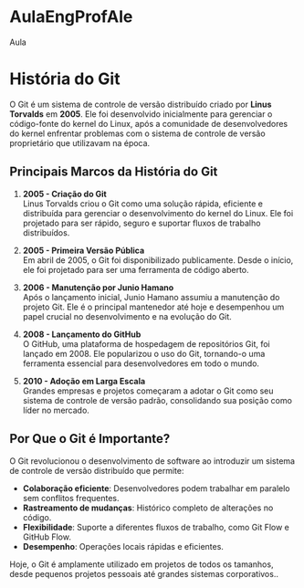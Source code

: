 # AulaEngProfAle
Aula

# História do Git

O Git é um sistema de controle de versão distribuído criado por **Linus Torvalds** em **2005**. Ele foi desenvolvido inicialmente para gerenciar o código-fonte do kernel do Linux, após a comunidade de desenvolvedores do kernel enfrentar problemas com o sistema de controle de versão proprietário que utilizavam na época.

## Principais Marcos da História do Git

1. **2005 - Criação do Git**  
   Linus Torvalds criou o Git como uma solução rápida, eficiente e distribuída para gerenciar o desenvolvimento do kernel do Linux. Ele foi projetado para ser rápido, seguro e suportar fluxos de trabalho distribuídos.

2. **2005 - Primeira Versão Pública**  
   Em abril de 2005, o Git foi disponibilizado publicamente. Desde o início, ele foi projetado para ser uma ferramenta de código aberto.

3. **2006 - Manutenção por Junio Hamano**  
   Após o lançamento inicial, Junio Hamano assumiu a manutenção do projeto Git. Ele é o principal mantenedor até hoje e desempenhou um papel crucial no desenvolvimento e na evolução do Git.

4. **2008 - Lançamento do GitHub**  
   O GitHub, uma plataforma de hospedagem de repositórios Git, foi lançado em 2008. Ele popularizou o uso do Git, tornando-o uma ferramenta essencial para desenvolvedores em todo o mundo.

5. **2010 - Adoção em Larga Escala**  
   Grandes empresas e projetos começaram a adotar o Git como seu sistema de controle de versão padrão, consolidando sua posição como líder no mercado.

## Por Que o Git é Importante?

O Git revolucionou o desenvolvimento de software ao introduzir um sistema de controle de versão distribuído que permite:

- **Colaboração eficiente**: Desenvolvedores podem trabalhar em paralelo sem conflitos frequentes.
- **Rastreamento de mudanças**: Histórico completo de alterações no código.
- **Flexibilidade**: Suporte a diferentes fluxos de trabalho, como Git Flow e GitHub Flow.
- **Desempenho**: Operações locais rápidas e eficientes.

Hoje, o Git é amplamente utilizado em projetos de todos os tamanhos, desde pequenos projetos pessoais até grandes sistemas corporativos..
